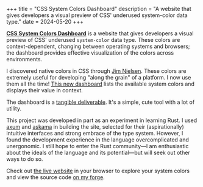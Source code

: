 +++
title = "CSS System Colors Dashboard"
description = "A website that gives developers a visual preview of CSS' underused system-color data type."
date = 2024-05-20
+++

[**CSS System Colors Dashboard**][dash] is a website that gives
developers a visual preview of CSS' underused `system-color` data type.
These colors are context-dependent, changing between operating systems
and browsers; the dashboard provides effective visualization of the
colors across environments.

I discovered native colors in CSS through [Jim Nielsen][jim]. These
colors are extremely useful for developing "along the grain" of a
platform. I now use them all the time! [This new dashboard][dash] lists
the available system colors and displays their value in context.

The dashboard is a [tangible deliverable]. It's a simple, cute tool with
a lot of utility.

This project was developed in part as an experiment in learning Rust.
I used [axum] and [askama] in building the site, selected for their
(aspirationally) intuitive interfaces and strong embrace of the type
system. However, I found the development experience in the language
overcomplicated and unergonomic. I still hope to enter the Rust
community—I am enthusiastic about the ideals of the language and its
potential—but will seek out other ways to do so.

Check out [the live website][dash] in your browser to explore your
system colors and view the source code [on my forge][git].

[dash]: https://systemcolors.xyz
[jim]: https://blog.jim-nielsen.com/2021/css-system-colors/
[tangible deliverable]: @/posts/tangible-deliverables.md
[axum]: https://github.com/tokio-rs/axum
[askama]: https://github.com/djc/askama
[git]: https://git.figbert.com/css-system-colors/
